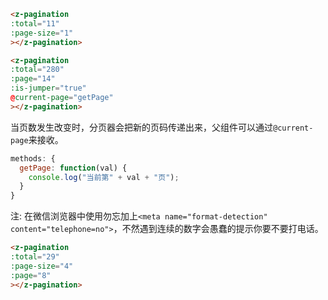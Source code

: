 <template>
  <h2><a href="#pagination">Pagination 分页器</a></h2>

  <div class="introduce-block">
    <z-pagination
    :total="11"
    :page-size="1"
    ></z-pagination>
  </div>
</template>

```html
<z-pagination
:total="11"
:page-size="1"
></z-pagination>
```
<template>
  <div class="introduce-block">
    <z-pagination
    :total="280"
    :page="14"
    :is-jumper="true"
    @current-page="getPage"
    ></z-pagination>
  </div>
</template>

```html
<z-pagination
:total="280"
:page="14"
:is-jumper="true"
@current-page="getPage"
></z-pagination>
```
当页数发生改变时，分页器会把新的页码传递出来，父组件可以通过`@current-page`来接收。
```js
methods: {
  getPage: function(val) {
    console.log("当前第" + val + "页");
  }
}
```

<template>
  <div class="introduce-block">
    <z-pagination
    :total="29"
    :page-size="4"
    :page="8"
    ></z-pagination>
  </div>
</template>

注: 在微信浏览器中使用勿忘加上`<meta name="format-detection" content="telephone=no">`，不然遇到连续的数字会愚蠢的提示你要不要打电话。
```html
<z-pagination
:total="29"
:page-size="4"
:page="8"
></z-pagination>
```
<template>
  <div class="introduce-block">
    <z-table
    :ths="['参数','类型','必填','默认值','说明']"
    :trs="[
            ['total','Number','是','-','总条目数'],
            ['pageSize','Number','否','10','每页显示的条目数'],
            ['page','Number','否','1','初始化直接前往某一页'],
            ['isJumper','Boolean','否','false','是否开启页数输入跳转(按回车键前往)']
          ]">
    </z-table>
  </div>
</template>

<script>
import zPagination from 'src/components/Pagination'
import zTable from 'src/components/Table'

export default {
  components: {
    zPagination,
    zTable
  },
  methods: {
    getPage: function(val) {
      console.log("当前第" + val + "页");
    }
  }
}
</script>
